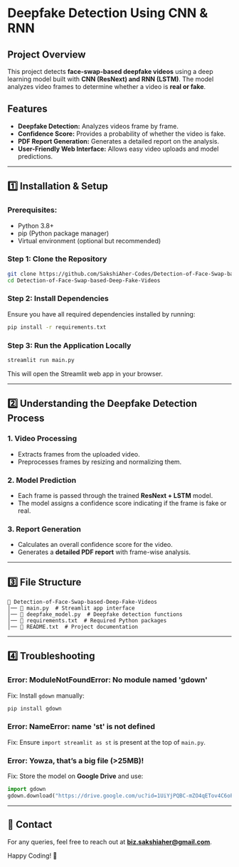 # Deepfake Detection Using CNN & RNN

## Project Overview
This project detects **face-swap-based deepfake videos** using a deep learning model built with **CNN (ResNext) and RNN (LSTM)**. The model analyzes video frames to determine whether a video is **real or fake**.

## Features
- **Deepfake Detection:** Analyzes videos frame by frame.
- **Confidence Score:** Provides a probability of whether the video is fake.
- **PDF Report Generation:** Generates a detailed report on the analysis.
- **User-Friendly Web Interface:** Allows easy video uploads and model predictions.

---

## 1️⃣ Installation & Setup
### **Prerequisites:**
- Python 3.8+
- pip (Python package manager)
- Virtual environment (optional but recommended)

### **Step 1: Clone the Repository**
```sh
git clone https://github.com/SakshiAher-Codes/Detection-of-Face-Swap-based-Deep-Fake-Videos.git
cd Detection-of-Face-Swap-based-Deep-Fake-Videos
```

### **Step 2: Install Dependencies**
Ensure you have all required dependencies installed by running:
```sh
pip install -r requirements.txt
```

### **Step 3: Run the Application Locally**
```sh
streamlit run main.py
```
This will open the Streamlit web app in your browser.

---

## 2️⃣ Understanding the Deepfake Detection Process
### **1. Video Processing**
- Extracts frames from the uploaded video.
- Preprocesses frames by resizing and normalizing them.

### **2. Model Prediction**
- Each frame is passed through the trained **ResNext + LSTM** model.
- The model assigns a confidence score indicating if the frame is fake or real.

### **3. Report Generation**
- Calculates an overall confidence score for the video.
- Generates a **detailed PDF report** with frame-wise analysis.

---

## 3️⃣ File Structure
```
📁 Detection-of-Face-Swap-based-Deep-Fake-Videos
│── 📄 main.py  # Streamlit app interface
│── 📄 deepfake_model.py  # Deepfake detection functions
│── 📄 requirements.txt  # Required Python packages
│── 📄 README.txt  # Project documentation
```

---

## 4️⃣ Troubleshooting
### **Error: ModuleNotFoundError: No module named 'gdown'**
Fix: Install `gdown` manually:
```sh
pip install gdown
```

### **Error: NameError: name 'st' is not defined**
Fix: Ensure `import streamlit as st` is present at the top of `main.py`.

### **Error: Yowza, that’s a big file (>25MB)!**
Fix: Store the model on **Google Drive** and use:
```python
import gdown
gdown.download("https://drive.google.com/uc?id=1UiYjPQBC-mZO4qETov4C6oFlnSNeSf2i", "deepfake_model.h5", quiet=False)
```

---

## 📩 Contact
For any queries, feel free to reach out at **biz.sakshiaher@gmail.com**.

Happy Coding! 🚀




